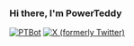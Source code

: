 ### Hi there, I'm PowerTeddy

[![PTBot](https://img.shields.io/website?url=https%3A%2F%2Fptbot.vercel.app)](http://powerteddy.epizy.com)
[![X (formerly Twitter)](https://img.shields.io/twitter/follow/PowerTeddy1)](https://x.com/PowerTeddy1)


